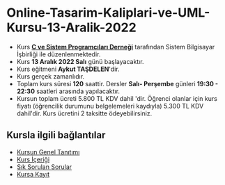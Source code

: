 # Online-Tasarim-Kaliplari-ve-UML-Kursu-13-Aralik-2022


+ Kurs [__C ve Sistem Programcıları Derneği__](http://www.csystem.org/) tarafından Sistem Bilgisayar İşbirliği ile düzenlenmektedir.
+ Kurs __13 Aralık 2022 Salı__ günü başlayacaktır.
+ Kurs eğitmeni __Aykut TAŞDELEN__'dir.
+ Kurs gerçek zamanlıdır.
+ Toplam kurs süresi __120__ saattir. Dersler __Salı- Perşembe__ günleri __19:30 - 22:30__ saatleri arasında yapılacaktır.
+ Kursun toplam ücreti 5.800 TL KDV dahil 'dir. Öğrenci olanlar için kurs fiyatı (öğrencilik durumunu belgelemeleri kaydıyla) 5.300 TL KDV dahil'dir. Kurs ücretini 2 taksitte ödeyebilirsiniz.

## Kursla ilgili bağlantılar
+ [Kursun Genel Tanıtımı](https://github.com/CSD-1993/Online-Tasarim-Kaliplari-ve-UML-Kursu-13-Aralik-2022/blob/main/kurs_tanitimi.md)
+ [Kurs İçeriği](https://github.com/CSD-1993/Online-Tasarim-Kaliplari-ve-UML-Kursu-13-Aralik-2022/blob/main/kurs_icerigi.md)
+ [Sık Sorulan Sorular](https://github.com/CSD-1993/Online-Tasarim-Kaliplari-ve-UML-Kursu-13-Aralik-2022/blob/main/sss.md)
+ [Kursa Kayıt](https://us06web.zoom.us/meeting/register/tZwkde6sqTMsGN396Quux8FdYX5WGc_cGlRI )

